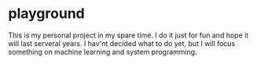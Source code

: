 # playground

This is my personal project in my spare time. I do it just for fun and hope it will last serveral years.
I hav'nt decided what to do yet, but I will focus something on machine learning and system programming. 
